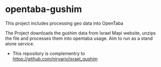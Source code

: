 
# opentaba-gushim
This project includes processing geo data into OpenTaba

The Project downloads the gushim data from Israel Mapi website, unzips the file and processes them into opentaba usage. Aim to run as a stand alone service.

- This repository is complementry to https://github.com/niryariv/israel_gushim


